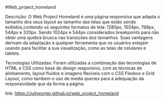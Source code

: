 #Web_project_homeland

Descrição: O Web Project Homeland é uma página responsiva que adapta o tamanho dos seus layout ao tamanho das telas que estão sendo exibidos,contendo os seguintes formatos de tela: 1280px, 1024px, 768px, 544px e 320px. Sendo 1024px e 544px considerados breakpoints para não obter uma quebra brusca nas transições dos tamanhos. Suas vantagens derivam da adaptação a qualquer ferramenta que os usuários estejam usando para facilitar a sua visualização, como as telas de celulares e tablets.

Tecnologias Utilizadas: Foram utilizadas a combinação das tecnologias de HTML e CSS como base do design responsivo, com as técnicas de alinhamento, layout fluídos e imagens flexiveis com o CSS Flexbox e Grid Layout, como tambem o uso de media queries para a adequação da responsividade que da forma a página.

link: https://Jullyporter.github.io/web_project_homeland
